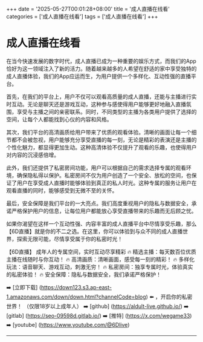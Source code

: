 +++
date = '2025-05-27T00:01:28+08:00'
title = '成人直播在线看'
categories = ['成人直播在线看']
tags = ['成人直播在线看']
+++

# 成人直播在线看

在当今快速发展的数字时代，成人直播已成为一种重要的娱乐方式，而我们的App恰好为这一领域注入了新的活力。随着越来越多的人希望在舒适的家中享受独特的成人直播体验，我们的App应运而生，为用户提供一个多样化、互动性强的直播平台。

首先，在我们的平台上，用户不仅可以观看高质量的成人直播，还能与主播进行实时互动。无论是聊天还是游戏互动，这种参与感使得用户能够更好地融入直播氛围，享受与主播之间的亲密联系。同时，不同类型的主播为各类用户提供了选择的空间，让每个人都能找到心仪的内容和风格。

其次，我们平台的高清画质给用户带来了优质的观看体验。清晰的画面让每一个细节都不会被忽视，用户能够充分享受直播的每一刻，无论是精彩的表演还是主播的个性化魅力，都显得更加生动。这种高清体验不仅提升了观看的乐趣，也使得用户对内容的沉浸感倍增。

此外，我们还提供了私密房间功能，用户可以根据自己的需求选择专属的观看环境，确保隐私得以保护。私密房间不仅为用户创造了一个安全、放松的空间，也保证了用户在享受成人直播时能够体验到真正的私人时光。这种专属的服务让用户在观看直播的同时，能够感受到无微不至的关怀。

最后，安全保障是我们平台的一大亮点。我们高度重视用户的隐私与数据安全，承诺严格保护用户的信息，让每位用户都能放心享受直播带来的乐趣而无后顾之忧。

如果你渴望在这样一个互动性强、内容丰富的成人直播平台中尽情享受乐趣，那么【6D直播】就是你的不二之选。在这里，你可以体验到与众不同的成人直播世界，探索无限可能，尽情享受属于你的私密时光！

【6D直播】
成年人的专属空间，实时互动尽享精彩
🔥 精选主播：每天数百位优质主播在线随时与你互动！
🔥 高清画质：清晰画面，感受每一刻的精彩！
🔥 多样化玩法：语音聊天、游戏互动，刺激无穷！
🔥 私密房间：独享专属时光，体验真实的私密体验！
🔥 安全保障：隐私与数据安全，我们承诺严格保护！

➡️ [立即下载] (https://down123.s3.ap-east-1.amazonaws.com/down/down.html?channelCode=blog) ⬅️ ，开启你的私密世界！
（仅限18岁以上成年人）
➡️ [github] (https://aldult-live.github.io/)
➡️ [gitlab] (https://seo-09598d.gitlab.io/)
➡️ [推特] (https://x.com/wegame33)
➡️ [youtube] (https://www.youtube.com/@6Dlive)

---
